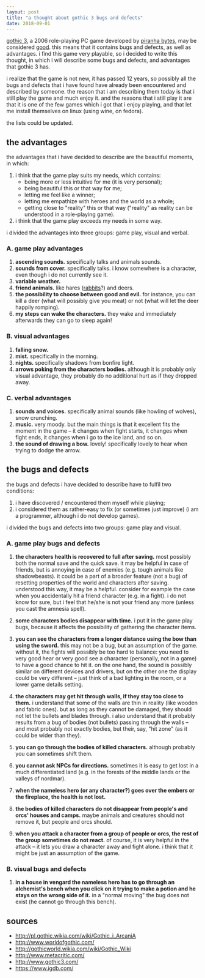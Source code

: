 ```yaml
---
layout: post
title: "a thought about gothic 3 bugs and defects"
date: 2018-09-01
---
```


[gothic 3](http://www.gothic3.com/), a 2006 role-playing PC game developed by [piranha bytes](https://www.igdb.com/companies/piranha-bytes), may be considered [good](http://www.metacritic.com/game/pc/gothic-3). this means that it contains bugs and defects, as well as advantages. i find this game very playable, so i decided to write this thought, in which i will describe some bugs and defects, and advantages that gothic 3 has.

i realize that the game is not new, it has passed 12 years, so possibly all the bugs and defects that i have found have already been encountered and described by someone. the reason that i am describing them today is that i still play the game and much enjoy it. and the reasons that i still play it are that it is one of the few games which i got that i enjoy playing, and that let me install themselves on linux (using wine, on fedora).

the lists could be updated.

## the advantages

the advantages that i have decided to describe are the beautiful moments, in which:

1. i think that the game play suits my needs, which contains:
    - being more or less intuitive for me (it is very personal);
    - being beautiful this or that way for me;
    - letting me feel like a winner;
    - letting me empathize with heroes and the world as a whole;
    - getting close to "reality" this or that way ("reality" as reality can be understood in a role-playing game).
2. i think that the game play exceeds my needs in some way.

i divided the advantages into three groups: game play, visual and verbal.

### A. game play advantages

1. **ascending sounds.** specifically talks and animals sounds.
2. **sounds from cover.** specifically talks. i know somewhere is a character, even though i do not currently see it.
3. **variable weather.**
4. **friend animals.** like hares ([rabbits](http://www.worldofgothic.com/gothic3/?go=g3insert_animals)?) and deers.
5. **the possibility to choose between good and evil.** for instance, you can kill a deer (what will possibly give you meat) or not (what will let the deer happily romping).
6. **my steps can wake the characters.** they wake and immediately afterwards they can go to sleep again!

### B. visual advantages

1. **falling snow.**
2. **mist.** specifically in the morning.
3. **nights.** specifically shadows from bonfire light.
4. **arrows poking from the characters bodies.** although it is probably only visual advantage, they probably do no additional hurt as if they dropped away.

### C. verbal advantages

1. **sounds and voices.** specifically animal sounds (like howling of wolves), snow crunching.
2. **music.** very moody. but the main things is that it excellent fits the moment in the game – it changes when fight starts, it changes when fight ends, it changes when i go to the ice land, and so on.
3. **the sound of drawing a bow.** lovely! specifically lovely to hear when trying to dodge the arrow.

## the bugs and defects

the bugs and defects i have decided to describe have to fulfil two conditions:

1. i have discovered / encountered them myself while playing;
2. i considered them as rather-easy to fix (or sometimes just improve) (i am a programmer, although i do not develop games).

i divided the bugs and defects into two groups: game play and visual.

### A. game play bugs and defects

1. **the characters health is recovered to full after saving.** most possibly both the normal save and the quick save. it may be helpful in case of friends, but is annoying in case of enemies (e.g. tough animals like shadowbeasts). it could be a part of a broader feature (not a bug) of resetting properties of the world and characters after saving. understood this way, it may be a helpful. consider for example the case when you accidentally hit a friend character (e.g. in a fight). i do not know for sure, but i feel that he/she is not your friend any more (unless you cast the amnesia spell).

2. **some characters bodies disappear with time.** i put it in the game play bugs, because it affects the possibility of gathering the character items.

3. **you can see the characters from a longer distance using the bow than using the sword.** this may not be a bug, but an assumption of the game. without it, the fights will possibly be too hard to balance: you need to very good hear or very good see a character (personally, not in a game) to have a good chance to hit it. on the one hand, the sound is possibly similar on different devices and drivers, but on the other one the display could be very different – just think of a bad lighting in the room, or a lower game details setting.

4. **the characters may get hit through walls, if they stay too close to them.** i understand that some of the walls are thin in reality (like wooden and fabric ones). but as long as they cannot be damaged, they should not let the bullets and blades through. i also understand that it probably results from a bug of bodies (not bullets) passing through the walls – and most probably not exactly bodies, but their, say, "hit zone" (as it could be wider than they).

5. **you can go through the bodies of killed characters.** although probably you can sometimes shift them.

6. **you cannot ask NPCs for directions.** sometimes it is easy to get lost in a much differentiated land (e.g. in the forests of the middle lands or the valleys of nordmar).

7. **when the nameless hero (or any character?) goes over the embers or the fireplace, the health is not lost.**

8. **the bodies of killed characters do not disappear from people's and orcs' houses and camps.** maybe animals and creatures should not remove it, but people and orcs should.

9. **when you attack a character from a group of people or orcs, the rest of the group sometimes do not react.** of course, it is very helpful in the attack – it lets you draw a character away and fight alone. i think that it might be just an assumption of the game.

### B. visual bugs and defects

1. **in a house in vengard the nameless hero has to go through an alchemist's bench when you click on it trying to make a potion and he stays on the wrong side of it.** in a "normal moving" the bug does not exist (he cannot go through this bench).

## sources

- http://pl.gothic.wikia.com/wiki/Gothic_i_ArcaniA
- http://www.worldofgothic.com/
- http://gothicworld.wikia.com/wiki/Gothic_Wiki
- http://www.metacritic.com/
- http://www.gothic3.com/
- https://www.igdb.com/